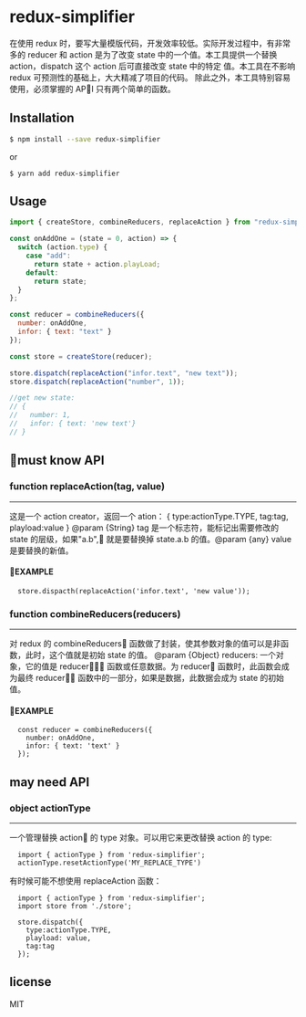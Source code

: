 # redux-simplifier

在使用 redux 时，要写大量模版代码，开发效率较低。实际开发过程中，有非常多的 reducer 和 action 是为了改变 state 中的一个值。本工具提供一个替换 action，dispatch 这个 action 后可直接改变 state 中的特定 值。本工具在不影响 redux 可预测性的基础上，大大精减了项目的代码。
除此之外，本工具特别容易使用，必须掌握的 API 只有两个简单的函数。

## Installation

```bash
$ npm install --save redux-simplifier
```

or

```
$ yarn add redux-simplifier
```

## Usage

```js
import { createStore, combineReducers, replaceAction } from "redux-simplifier";

const onAddOne = (state = 0, action) => {
  switch (action.type) {
    case "add":
      return state + action.playLoad;
    default:
      return state;
  }
};

const reducer = combineReducers({
  number: onAddOne,
  infor: { text: "text" }
});

const store = createStore(reducer);

store.dispatch(replaceAction("infor.text", "new text"));
store.dispatch(replaceAction("number", 1));

//get new state:
// {
//   number: 1,
//   infor: { text: 'new text'}
// }
```

## must know API

### function replaceAction(tag, value)

---

这是一个 action creator，返回一个 ation：
{
type:actionType.TYPE,
tag:tag,
playload:value
}
@param {String} tag 是一个标志符，能标记出需要修改的 state 的层级，如果"a.b", 就是要替换掉 state.a.b 的值。@param {any} value 是要替换的新值。

#### EXAMPLE

```
  store.dispacth(replaceAction('infor.text', 'new value'));
```

### function combineReducers(reducers)

---

对 redux 的 combineReducers 函数做了封装，使其参数对象的值可以是非函数，此时，这个值就是初始 state 的值。
@param {Object} reducers: 一个对象，它的值是 reducer 函数或任意数据。为 reducer 函数时，此函数会成为最终 reducer 函数中的一部分，如果是数据，此数据会成为 state 的初始值。

#### EXAMPLE

```
  const reducer = combineReducers({
    number: onAddOne,
    infor: { text: 'text' }
  });
```

## may need API

### object actionType

---

一个管理替换 action 的 type 对象。可以用它来更改替换 action 的 type:

```
  import { actionType } from 'redux-simplifier';
  actionType.resetActionType('MY_REPLACE_TYPE')
```

有时候可能不想使用 replaceAction 函数：

```
  import { actionType } from 'redux-simplifier';
  import store from './store';

  store.dispatch({
    type:actionType.TYPE,
    playload: value,
    tag:tag
  });
```

## license

MIT
